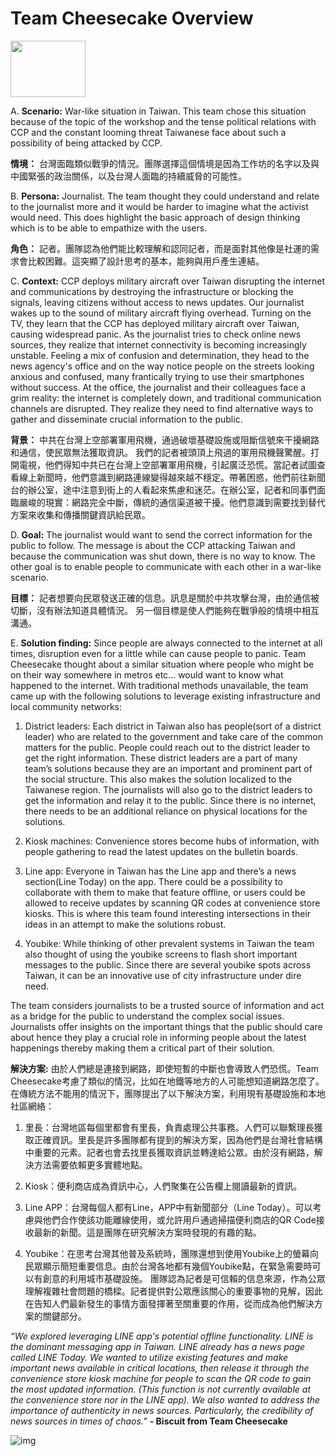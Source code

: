 # Team Cheesecake Overview

<p align="left">
  <img src="https://raw.githubusercontent.com/sprblm/The-Design-We-Open/refs/heads/main/Documenting%20Internet%20Shutdowns%20Workshop/graphics%20and%20illustrations/team%20foods/cheesecake.png" height=90 width=120 />
</p>

A. **Scenario:** War-like situation in Taiwan. This team chose this situation because of the topic of the workshop and the tense political relations with CCP and the constant looming threat Taiwanese face about such a possibility of being attacked by CCP.

**情境：** 台灣面臨類似戰爭的情況。團隊選擇這個情境是因為工作坊的名字以及與中國緊張的政治關係，以及台灣人面臨的持續威脅的可能性。

B. **Persona:** Journalist. The team thought they could understand and relate to the journalist more and it would be harder to imagine what the activist would need. This does highlight the basic approach of design thinking which is to be able to empathize with the users.

**角色：** 記者。團隊認為他們能比較理解和認同記者，而是面對其他像是社運的需求會比較困難。這突顯了設計思考的基本，能夠與用戶產生連結。

C. **Context:** CCP deploys military aircraft over Taiwan disrupting the internet and communications by destroying the infrastructure or blocking the signals, leaving citizens without access to news updates. Our journalist wakes up to the sound of military aircraft flying overhead. Turning on the TV, they learn that the CCP has deployed military aircraft over Taiwan, causing widespread panic. As the journalist tries to check online news sources, they realize that internet connectivity is becoming increasingly unstable. Feeling a mix of confusion and determination, they head to the news agency's office and on the way notice people on the streets looking anxious and confused, many frantically trying to use their smartphones without success. At the office, the journalist and their colleagues face a grim reality: the internet is completely down, and traditional communication channels are disrupted. They realize they need to find alternative ways to gather and disseminate crucial information to the public.

**背景：** 中共在台灣上空部署軍用飛機，通過破壞基礎設施或阻斷信號來干擾網路和通信，使民眾無法獲取資訊。
我們的記者被頭頂上飛過的軍用飛機聲驚醒。打開電視，他們得知中共已在台灣上空部署軍用飛機，引起廣泛恐慌。當記者試圖查看線上新聞時，他們意識到網路連線變得越來越不穩定。帶著困惑，他們前往新聞台的辦公室，途中注意到街上的人看起來焦慮和迷茫。在辦公室，記者和同事們面臨嚴峻的現實：網路完全中斷，傳統的通信渠道被干擾。他們意識到需要找到替代方案來收集和傳播關鍵資訊給民眾。

D. **Goal:** The journalist would want to send the correct information for the public to follow. The message is about the CCP attacking Taiwan and because the communication was shut down, there is no way to know. The other goal is to enable people to communicate with each other in a war-like scenario.

**目標：** 記者想要向民眾發送正確的信息。訊息是關於中共攻擊台灣，由於通信被切斷，沒有辦法知道具體情況。 另一個目標是使人們能夠在戰爭般的情境中相互溝通。

E. **Solution finding:** Since people are always connected to the internet at all times, disruption even for a little while can cause people to panic. Team Cheesecake thought about a similar situation where people who might be on their way somewhere in metros etc… would want to know what happened to the internet. With traditional methods unavailable, the team came up with the following solutions to leverage existing infrastructure and local community networks:

1. District leaders: Each district in Taiwan also has people(sort of a district leader) who are related to the government and take care of the common matters for the public. People could reach out to the district leader to get the right information. These district leaders are a part of many team’s solutions because they are an important and prominent part of the social structure. This also makes the solution localized to the Taiwanese region. The journalists will also go to the district leaders to get the information and relay it to the public. Since there is no internet, there needs to be an additional reliance on physical locations for the solutions. 

2. Kiosk machines: Convenience stores become hubs of information, with people gathering to read the latest updates on the bulletin boards.

3. Line app: Everyone in Taiwan has the Line app and there’s a news section(Line Today) on the app. There could be a possibility to collaborate with them to make that feature offline, or users could be allowed to receive updates by scanning QR codes at convenience store kiosks. This is where this team found interesting intersections in their ideas in an attempt to make the solutions robust.

4. Youbike: While thinking of other prevalent systems in Taiwan the team also thought of using the youbike screens to flash short important messages to the public. Since there are several youbike spots across Taiwan, it can be an innovative use of city infrastructure under dire need.

The team considers journalists to be a trusted source of information and act as a bridge for the public to understand the complex social issues. Journalists offer insights on the important things that the public should care about hence they play a crucial role in informing people about the latest happenings thereby making them a critical part of their solution. 

**解決方案:** 由於人們總是連接到網路，即使短暫的中斷也會導致人們恐慌。Team Cheesecake考慮了類似的情況，比如在地鐵等地方的人可能想知道網路怎麼了。在傳統方法不能用的情況下，團隊提出了以下解決方案，利用現有基礎設施和本地社區網絡：

1. 里長：台灣地區每個里都會有里長，負責處理公共事務。人們可以聯繫理長獲取正確資訊。里長是許多團隊都有提到的解決方案，因為他們是台灣社會結構中重要的元素。記者也會去找里長獲取資訊並轉達給公眾。由於沒有網路，解決方法需要依賴更多實體地點。

2. Kiosk：便利商店成為資訊中心，人們聚集在公告欄上閱讀最新的資訊。

3. Line APP：台灣每個人都有Line，APP中有新聞部分（Line Today）。可以考慮與他們合作使該功能離線使用，或允許用戶通過掃描便利商店的QR Code接收最新的新聞。這是團隊在研究解決方案時發現的有趣的點。

4. Youbike：在思考台灣其他普及系統時，團隊還想到使用Youbike上的螢幕向民眾顯示簡短重要信息。由於台灣各地都有幾個Youbike點，在緊急需要時可以有創意的利用城市基礎設施。
團隊認為記者是可信賴的信息來源，作為公眾理解複雜社會問題的橋樑。記者提供對公眾應該關心的重要事物的見解，因此在告知人們最新發生的事情方面發揮著至關重要的作用，從而成為他們解決方案的關鍵部分。

_“We explored leveraging LINE app's potential offline functionality. LINE is the dominant messaging app in Taiwan. LINE already has a news page called LINE Today. We wanted to utilize existing features and make important news available in critical locations, then release it through the convenience store kiosk machine for people to scan the QR code to gain the most updated information. (This function is not currently available at the convenience store nor in the LINE app). We also wanted to address the importance of authenticity in news sources. Particularly, the credibility of news sources in times of chaos.”_ **- Biscuit from Team Cheesecake**

![img](https://github.com/sprblm/The-Design-We-Open/blob/main/Documenting%20Internet%20Shutdowns%20Workshop/graphics%20and%20illustrations/solution%20illustrations/team-cheesecake-solution-11-29.png?raw=true)